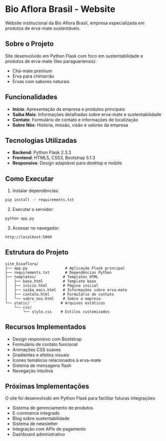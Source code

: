 # Bio Aflora Brasil - Website

Website institucional da Bio Aflora Brasil, empresa especializada em produtos de erva-mate sustentáveis.

## Sobre o Projeto

Site desenvolvido em Python Flask com foco em sustentabilidade e produtos de erva-mate (Ilex paraguariensis):
- Chá-mate premium
- Erva para chimarrão
- Ervas com sabores naturais

## Funcionalidades

- **Início**: Apresentação da empresa e produtos principais
- **Saiba Mais**: Informações detalhadas sobre erva-mate e sustentabilidade
- **Contato**: Formulário de contato e informações de localização
- **Sobre Nós**: História, missão, visão e valores da empresa

## Tecnologias Utilizadas

- **Backend**: Python Flask 2.3.3
- **Frontend**: HTML5, CSS3, Bootstrap 5.1.3
- **Responsivo**: Design adaptável para desktop e mobile

## Como Executar

1. Instalar dependências:
```bash
pip install -r requirements.txt
```

2. Executar o servidor:
```bash
python app.py
```

3. Acessar no navegador:
```
http://localhost:5000
```

## Estrutura do Projeto

```
site_bioaflora/
├── app.py                 # Aplicação Flask principal
├── requirements.txt       # Dependências Python
├── templates/            # Templates HTML
│   ├── base.html         # Template base
│   ├── inicio.html       # Página inicial
│   ├── saiba_mais.html   # Informações sobre erva-mate
│   ├── contato.html      # Formulário de contato
│   └── sobre_nos.html    # Sobre a empresa
└── static/              # Arquivos estáticos
    └── css/
        └── style.css    # Estilos customizados
```

## Recursos Implementados

- Design responsivo com Bootstrap
- Formulário de contato funcional
- Animações CSS suaves
- Gradientes e efeitos visuais
- Ícones temáticos relacionados à erva-mate
- Sistema de mensagens flash
- Navegação intuitiva

## Próximas Implementações

O site foi desenvolvido em Python Flask para facilitar futuras integrações:
- Sistema de gerenciamento de produtos
- E-commerce integrado
- Blog sobre sustentabilidade
- Sistema de newsletter
- Integração com APIs de pagamento
- Dashboard administrativo